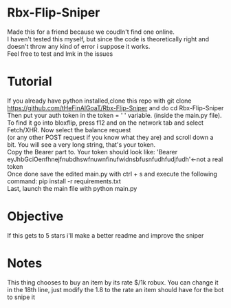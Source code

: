 # Rbx-Flip-Sniper
Made this for a friend because we coudln't find one online. <br/>
I haven't tested this myself, but since the code is theoretically right and doesn't throw any kind of error i suppose it works. <br/>
Feel free to test and lmk in the issues
# Tutorial
If you already have python installed,clone this repo with git clone https://github.com/tHeFinAlGoaT/Rbx-Flip-Sniper and do cd  Rbx-Flip-Sniper<br/>
Then put your auth token in the token = ' ' variable. (inside the main.py file). <br/>
To find it go into bloxflip, press f12 and on the network tab and select Fetch/XHR. Now select the balance request  <br/>
(or any other POST request if you know what they are) and scroll down a bit. You will see a very long string, that's your token.  <br/>
Copy the Bearer part to. Your token should look like: 'Bearer eyJhbGciOenfhnejfnubdhswfnuwnfinufwidnsbfusnfudhfudjfudh'<-not a real token <br/>
Once done save the edited main.py with ctrl + s and execute the following command: pip install -r requirements.txt <br/>
Last, launch the main file with python main.py
# Objective 
If this gets to 5 stars i'll make a better readme and improve the sniper
# Notes
This thing chooses to buy an item by its rate $/1k robux. You can change it in the 18th line, just modify the 1.8 to the rate an item should have for the bot to snipe it
